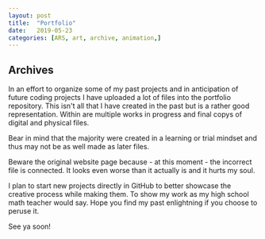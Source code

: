 ```yaml
---
layout: post
title:  "Portfolio"
date:   2019-05-23
categories: [ARS, art, archive, animation,]
---
```


## Archives

In an effort to organize some of my past projects and in anticipation of future coding projects I have uploaded a lot of files into the portfolio repository. This isn't all that I have created in the past but is a rather good representation. Within are multiple works in progress and final copys of digital and physical files. 

Bear in mind that the majority were created in a learning or trial mindset and thus may not be as well made as later files. 

Beware the original website page because - at this moment - the incorrect file is connected. It looks even worse than it actually is and it hurts my soul.

I plan to start new projects directly in GitHub to better showcase the creative process while making them. To show my work as my high school math teacher would say.  Hope you find my past enlightning if you choose to peruse it.

See ya soon!
